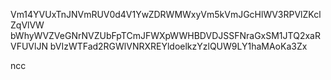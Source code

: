 Vm14YVUxTnJNVmRUV0d4V1YwZDRWMWxyVm5kVmJGcHlWV3RPVlZKclZqVlVW
bWhyWVZVeGNrNVZUbFpTCmJFWXpWWHBDVDJSSFNraGxSM1JTQ2xaRVFUVlJN
bVIzWTFad2RGWlVNRXREYldoelkzYzlQUW9LY1haMAoKa3Zx

ncc